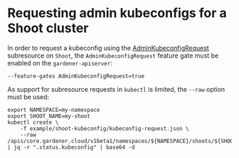 # Requesting admin kubeconfigs for a Shoot cluster

In order to request a kubeconfig using the [AdminKubeconfigRequest](../../docs/proposals/16-adminkubeconfig-subresource.md) subresource on `Shoot`, the `AdminKubeconfigRequest` feature gate must be enabled on the `gardener-apiserver`:

```text
--feature-gates AdminKubeconfigRequest=true
```

As support for subresource requests in `kubectl` is limited, the `--raw` option must be used:

```console
export NAMESPACE=my-namespace
export SHOOT_NAME=my-shoot
kubectl create \
    -f example/shoot-kubeconfig/kubeconfig-request.json \
    --raw /apis/core.gardener.cloud/v1beta1/namespaces/${NAMESPACE}/shoots/${SHOOT_NAME}/adminkubeconfig | jq -r ".status.kubeconfig" | base64 -d
```
